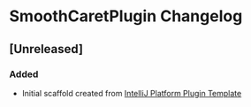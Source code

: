 <!-- Keep a Changelog guide -> https://keepachangelog.com -->

# SmoothCaretPlugin Changelog

## [Unreleased]
### Added
- Initial scaffold created from [IntelliJ Platform Plugin Template](https://github.com/JetBrains/intellij-platform-plugin-template)
